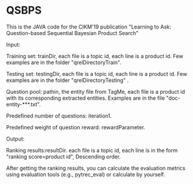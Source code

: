 # QSBPS
This is the JAVA code for the CIKM'19 publication "Learning to Ask: Question-based Sequential Bayesian Product Search"

Input:

Training set: trainDir, each file is a topic id, each line is a product id. Few examples are in the folder "qrelDirectoryTrain".

Testing set: testingDir, each file is a topic id, each line is a product id. Few examples are in the folder "qrelDirectoryTesting" .

Question pool: pathin, the entity file from TagMe, each file is a product id with its corresponding extracted entities. Examples are in the file "doc-entity-***.txt".

Predefined number of questions: iteration1.

Predefined weight of question reward: rewardParameter.

Output:

Ranking results:resultDir. each file is a topic id, each line is in the form "ranking score=product id", Descending order. 

After getting the ranking results, you can calculate the evaluation metrics using evaluation tools (e.g., pytrec_eval) or calculate by yourself.



